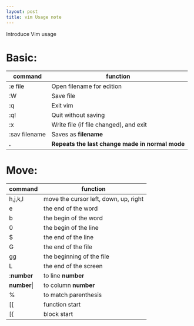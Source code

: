 ```yaml
---
layout: post
title: vim Usage note
---
```

Introduce Vim usage
<!--more-->

Basic:
===

   command          |  function  
---------------  |  --------------------
:e file | Open filename for edition   
:W               | Save file 
:q | Exit vim
:q! | Quit without saving
:x | Write file (if file changed), and exit
:sav filename | Saves as **filename**
**.** | **Repeats the last change made in normal mode**


Move:
===

 command | function  
 | ---------------- | --------------------------------------------------|
  h,j,k,l | move the cursor left, down, up, right
  e | the end of the word
  b | the begin of the word
  0 | the begin of the line
  $ | the end of the line
  G | the end of the file
  gg| the beginning of the file
  L | the end of the screen
  :**number** | to line **number**
  **number**\| | to column **number**
  % | to match parenthesis
  [[ | function start
  [{ | block start
  
  
  
  